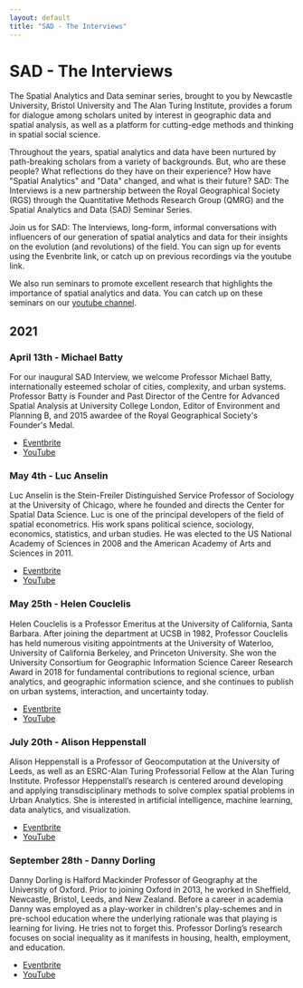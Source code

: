 ```yaml
---
layout: default
title: "SAD - The Interviews"
---
```


# SAD - The Interviews

The Spatial Analytics and Data seminar series, brought to you by Newcastle University, Bristol University and The Alan Turing Institute, provides a forum for dialogue among scholars united by interest in geographic data and spatial analysis, as well as a platform for cutting-edge methods and thinking in spatial social science.

Throughout the years, spatial analytics and data have been nurtured by path-breaking scholars from a variety of backgrounds. But, who are these people? What reflections do they have on their experience? How have "Spatial Analytics" and "Data" changed, and what is their future? SAD: The Interviews is a new partnership between the Royal Geographical Society (RGS) through the Quantitative Methods Research Group (QMRG) and the Spatial Analytics and Data (SAD) Seminar Series.

Join us for SAD: The Interviews, long-form, informal conversations with influencers of our generation of spatial analytics and data for their insights on the evolution (and revolutions) of the field. You can sign up for events using the Evenbrite link, or catch up on previous recordings via the youtube link.

We also run seminars to promote excellent research that highlights the importance of spatial analytics and data. You can catch up on these seminars on our [youtube channel](https://www.youtube.com/playlist?list=PL6M30zBbmmEMIOWbeOlfDMlk8pJgGDQGK).

## 2021

### April 13th - Michael Batty

For our inaugural SAD Interview, we welcome Professor Michael Batty, internationally esteemed scholar of cities, complexity, and urban systems. Professor Batty is Founder and Past Director of the Centre for Advanced Spatial Analysis at University College London, Editor of Environment and Planning B, and 2015 awardee of the Royal Geographical Society's Founder's Medal.

- [Eventbrite](https://www.eventbrite.co.uk/e/spatial-analytics-data-the-interviews-professor-michael-batty-tickets-148357512313#)
- [YouTube](https://www.youtube.com/watch?v=X0N6zrS85H8) 

### May 4th - Luc Anselin

Luc Anselin is the Stein-Freiler Distinguished Service Professor of Sociology at the University of Chicago, where he founded and directs the Center for Spatial Data Science. Luc is one of the principal developers of the field of spatial econometrics. His work spans political science, sociology, economics, statistics, and urban studies. He was elected to the US National Academy of Sciences in 2008 and the American Academy of Arts and Sciences in 2011.

- [Eventbrite](https://www.eventbrite.co.uk/e/spatial-analytics-and-data-interview-luc-anselin-tickets-151641085569)
- [YouTube](https://www.youtube.com/watch?v=bEGhPXWUdHc)

### May 25th - Helen Couclelis

Helen Couclelis is a Professor Emeritus at the University of California, Santa Barbara. After joining the department at UCSB in 1982, Professor Couclelis has held numerous visiting appointments at the University of Waterloo, University of California Berkeley, and Princeton University. She won the University Consortium for Geographic Information Science Career Research Award in 2018 for fundamental contributions to regional science, urban analytics, and geographic information science, and she continues to publish on urban systems, interaction, and uncertainty today.

- [Eventbrite](https://www.eventbrite.co.uk/e/spatial-analytics-data-the-interviews-helen-couclelis-tickets-153972087659)
- [YouTube](https://www.youtube.com/watch?v=YDDmFRv3pII)

### July 20th - Alison Heppenstall

Alison Heppenstall is a Professor of Geocomputation at the University of Leeds, as well as an ESRC-Alan Turing Professorial Fellow at the Alan Turing Institute. Professor Heppenstall’s research is centered around developing and applying transdisciplinary methods to solve complex spatial problems in Urban Analytics. She is interested in artificial intelligence, machine learning, data analytics, and visualization. 

- [Eventbrite](https://www.eventbrite.co.uk/e/spatial-analytics-data-the-interviews-alison-heppenstall-tickets-153973022455)
- [YouTube](https://www.youtube.com/watch?v=rJCWH71ZmSI)

### September 28th - Danny Dorling

Danny Dorling is Halford Mackinder Professor of Geography at the University of Oxford. Prior to joining Oxford in 2013, he worked in Sheffield, Newcastle, Bristol, Leeds, and New Zealand. Before a career in academia Danny was employed as a play-worker in children's play-schemes and in pre-school education where the underlying rationale was that playing is learning for living. He tries not to forget this. Professor Dorling’s research focuses on social inequality as it manifests in housing, health, employment, and education.

- [Eventbrite](https://www.eventbrite.co.uk/e/spatial-analytics-data-the-interviews-danny-dorling-tickets-153974244109)
- [YouTube]()
